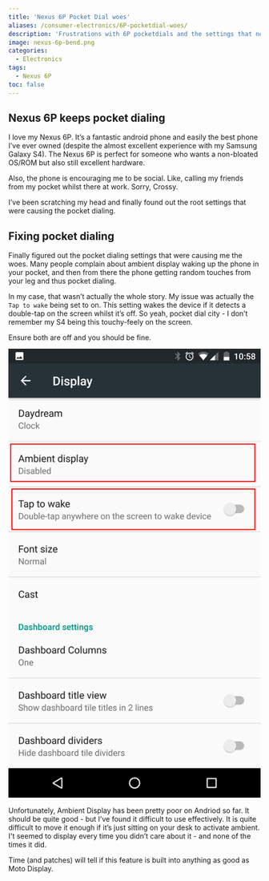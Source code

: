 ```yaml
---
title: 'Nexus 6P Pocket Dial woes'
aliases: /consumer-electronics/6P-pocketdial-woes/
description: 'Frustrations with 6P pocketdials and the settings that need to be off to resolve'
image: nexus-6p-bend.png
categories:
  - Electronics
tags:
  - Nexus 6P
toc: false
---
```


## Nexus 6P keeps pocket dialing

I love my Nexus 6P. It’s a fantastic android phone and easily the best phone I’ve ever owned (despite the almost excellent experience with my Samsung Galaxy S4). The Nexus 6P is perfect for someone who wants a non-bloated OS/ROM but also still excellent hardware.

Also, the phone is encouraging me to be social. Like, calling my friends from my pocket whilst there at work. Sorry, Crossy.

I’ve been scratching my head and finally found out the root settings that were causing the pocket dialing.

## Fixing pocket dialing

Finally figured out the pocket dialing settings that were causing me the woes. Many people complain about ambient display waking up the phone in your pocket, and then from there the phone getting random touches from your leg and thus pocket dialing.

In my case, that wasn’t actually the whole story. My issue was actually the `Tap to wake` being set to on. This setting wakes the device if it detects a double-tap on the screen whilst it’s off. So yeah, pocket dial city - I don’t remember my S4 being this touchy-feely on the screen.

Ensure both are off and you should be fine.

![Image of Nexus 6P settings that should be disabled to stop pocket dialing](6P_settings_display_dbltap_ambient.png)

Unfortunately, Ambient Display has been pretty poor on Andriod so far. It should be quite good - but I’ve found it difficult to use effectively. It is quite difficult to move it enough if it’s just sitting on your desk to activate ambient. I't seemed to display every time you didn’t care about it - and none of the times it did.

Time (and patches) will tell if this feature is built into anything as good as Moto Display.
